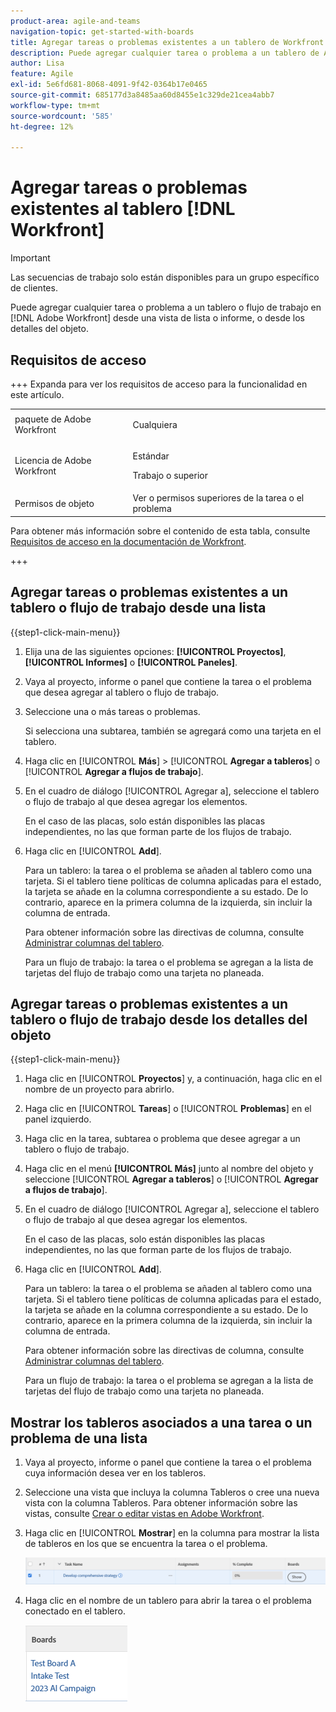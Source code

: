```yaml
---
product-area: agile-and-teams
navigation-topic: get-started-with-boards
title: Agregar tareas o problemas existentes a un tablero de Workfront
description: Puede agregar cualquier tarea o problema a un tablero de Adobe Workfront desde una vista de lista o de informe.
author: Lisa
feature: Agile
exl-id: 5e6fd681-8068-4091-9f42-0364b17e0465
source-git-commit: 685177d3a8485aa60d8455e1c329de21cea4abb7
workflow-type: tm+mt
source-wordcount: '585'
ht-degree: 12%

---
```


# Agregar tareas o problemas existentes al tablero [!DNL Workfront]

>[!IMPORTANT]
>
>Las secuencias de trabajo solo están disponibles para un grupo específico de clientes.

Puede agregar cualquier tarea o problema a un tablero o flujo de trabajo en [!DNL Adobe Workfront] desde una vista de lista o informe, o desde los detalles del objeto.

## Requisitos de acceso

+++ Expanda para ver los requisitos de acceso para la funcionalidad en este artículo.

<table style="table-layout:auto">
 <col>
 <col>
 <tbody>
  <tr>
   <td role="rowheader">paquete de Adobe Workfront</td>
   <td> <p>Cualquiera</p> </td>
  </tr>
  <tr>
   <td role="rowheader">Licencia de Adobe Workfront</td>
   <td>
   <p>Estándar</p> 
   <p>Trabajo o superior</p>
   </td>
  </tr>
  <tr>
   <td role="rowheader">Permisos de objeto</td>
   <td>Ver o permisos superiores de la tarea o el problema </td>
  </tr>
 </tbody>
</table>

Para obtener más información sobre el contenido de esta tabla, consulte [Requisitos de acceso en la documentación de Workfront](/help/quicksilver/administration-and-setup/add-users/access-levels-and-object-permissions/access-level-requirements-in-documentation.md).

+++

## Agregar tareas o problemas existentes a un tablero o flujo de trabajo desde una lista

{{step1-click-main-menu}}

1. Elija una de las siguientes opciones: **[!UICONTROL Proyectos]**, **[!UICONTROL Informes]** o **[!UICONTROL Paneles]**.
1. Vaya al proyecto, informe o panel que contiene la tarea o el problema que desea agregar al tablero o flujo de trabajo.
1. Seleccione una o más tareas o problemas.

   Si selecciona una subtarea, también se agregará como una tarjeta en el tablero.

1. Haga clic en [!UICONTROL **Más**] > [!UICONTROL **Agregar a tableros**] o [!UICONTROL **Agregar a flujos de trabajo**].
1. En el cuadro de diálogo [!UICONTROL Agregar a], seleccione el tablero o flujo de trabajo al que desea agregar los elementos.

   En el caso de las placas, solo están disponibles las placas independientes, no las que forman parte de los flujos de trabajo.

1. Haga clic en [!UICONTROL **Add**].

   Para un tablero: la tarea o el problema se añaden al tablero como una tarjeta. Si el tablero tiene políticas de columna aplicadas para el estado, la tarjeta se añade en la columna correspondiente a su estado. De lo contrario, aparece en la primera columna de la izquierda, sin incluir la columna de entrada.

   Para obtener información sobre las directivas de columna, consulte [Administrar columnas del tablero](/help/quicksilver/agile/get-started-with-boards/manage-board-columns.md).

   Para un flujo de trabajo: la tarea o el problema se agregan a la lista de tarjetas del flujo de trabajo como una tarjeta no planeada.

## Agregar tareas o problemas existentes a un tablero o flujo de trabajo desde los detalles del objeto

{{step1-click-main-menu}}

1. Haga clic en [!UICONTROL **Proyectos**] y, a continuación, haga clic en el nombre de un proyecto para abrirlo.
1. Haga clic en [!UICONTROL **Tareas**] o [!UICONTROL **Problemas**] en el panel izquierdo.
1. Haga clic en la tarea, subtarea o problema que desee agregar a un tablero o flujo de trabajo.
1. Haga clic en el menú **[!UICONTROL Más]** junto al nombre del objeto y seleccione [!UICONTROL **Agregar a tableros**] o [!UICONTROL **Agregar a flujos de trabajo**].
1. En el cuadro de diálogo [!UICONTROL Agregar a], seleccione el tablero o flujo de trabajo al que desea agregar los elementos.

   En el caso de las placas, solo están disponibles las placas independientes, no las que forman parte de los flujos de trabajo.

1. Haga clic en [!UICONTROL **Add**].

   Para un tablero: la tarea o el problema se añaden al tablero como una tarjeta. Si el tablero tiene políticas de columna aplicadas para el estado, la tarjeta se añade en la columna correspondiente a su estado. De lo contrario, aparece en la primera columna de la izquierda, sin incluir la columna de entrada.

   Para obtener información sobre las directivas de columna, consulte [Administrar columnas del tablero](/help/quicksilver/agile/get-started-with-boards/manage-board-columns.md).

   Para un flujo de trabajo: la tarea o el problema se agregan a la lista de tarjetas del flujo de trabajo como una tarjeta no planeada.

## Mostrar los tableros asociados a una tarea o un problema de una lista

1. Vaya al proyecto, informe o panel que contiene la tarea o el problema cuya información desea ver en los tableros.
1. Seleccione una vista que incluya la columna Tableros o cree una nueva vista con la columna Tableros.
Para obtener información sobre las vistas, consulte [Crear o editar vistas en Adobe Workfront](/help/quicksilver/reports-and-dashboards/reports/reporting-elements/create-edit-views.md).
1. Haga clic en [!UICONTROL **Mostrar**] en la columna para mostrar la lista de tableros en los que se encuentra la tarea o el problema.

   ![Mostrar tableros en la columna](assets/show-boards-in-column.png)

1. Haga clic en el nombre de un tablero para abrir la tarea o el problema conectado en el tablero.

   ![Seleccionar un tablero](assets/select-board-in-column.png)
